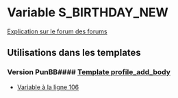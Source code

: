 # Variable S_BIRTHDAY_NEW
[Explication sur le forum des forums](http://forum.forumactif.com/t294113-listing-des-variables#S_BIRTHDAY_NEW)
## Utilisations dans les templates
### Version PunBB#### [Template profile_add_body](punbb/profile_add_body.md)
* [Variable à la ligne 106](../punbb/profile_add_body.tpl#L106)